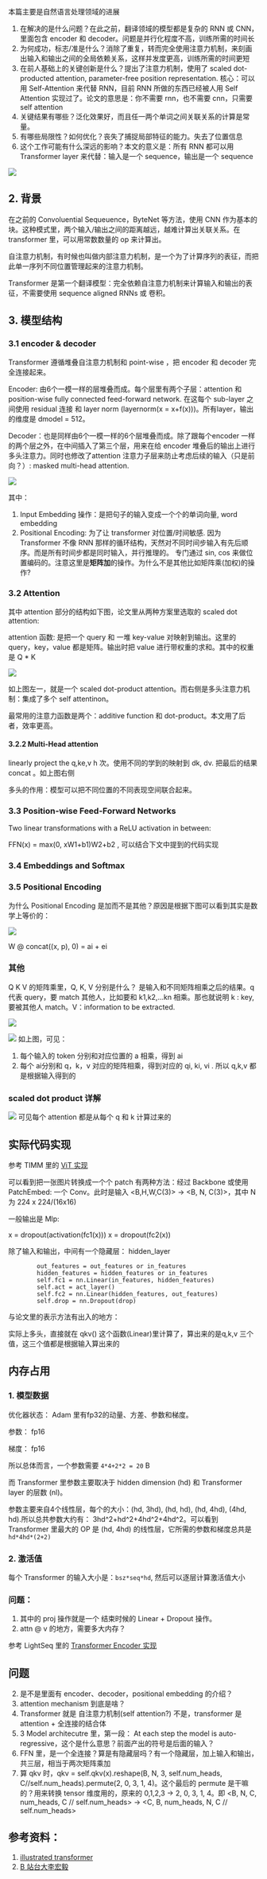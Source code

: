 本篇主要是自然语言处理领域的进展

1. 在解决的是什么问题？在此之前，翻译领域的模型都是复杂的 RNN 或 CNN，里面包含 encoder 和 decoder。问题是并行化程度不高，训练所需的时间长
2. 为何成功，标志/准是什么？消除了重复，转而完全使用注意力机制，来刻画出输入和输出之间的全局依赖关系，这样并发度更高，训练所需的时间更短
3. 在前人基础上的关键创新是什么？提出了注意力机制，使用了 scaled dot-producted attention, parameter-free position representation. 核心：可以用 Self-Attention 来代替 RNN，目前 RNN 所做的东西已经被人用 Self Attention 实现过了。论文的意思是：你不需要 rnn，也不需要 cnn，只需要 self attention
4. 关键结果有哪些？泛化效果好，而且任一两个单词之间关联关系的计算是常量。
5. 有哪些局限性？如何优化？丧失了捕捉局部特征的能力。失去了位置信息
6. 这个工作可能有什么深远的影响？本文的意义是：所有 RNN 都可以用 Transformer layer 来代替：输入是一个 sequence，输出是一个 sequence

![](./imgs/RNN-vs-Transformer.png)

## 2. 背景
在之前的 Convoluential Sequeuence，ByteNet 等方法，使用 CNN 作为基本的块。这种模式里，两个输入/输出之间的距离越远，越难计算出关联关系。在 transformer 里，可以用常数数量的 op 来计算出。

自注意力机制，有时候也叫做内部注意力机制，是一个为了计算序列的表征，而把此单一序列不同位置管理起来的注意力机制。

Transformer 是第一个翻译模型：完全依赖自注意力机制来计算输入和输出的表征，不需要使用 sequence aligned RNNs 或 卷积。

## 3. 模型结构

### 3.1 encoder & decoder

Transformer 遵循堆叠自注意力机制和 point-wise ，把 encoder 和 decoder 完全连接起来。

Encoder: 由6个一模一样的层堆叠而成。每个层里有两个子层：attention 和 position-wise fully connected feed-forward network. 在这每个 sub-layer 之间使用 residual 连接 和 layer norm (layernorm(x = x+f(x)))。所有layer，输出的维度是 dmodel = 512。

Decoder：也是同样由6个一模一样的6个层堆叠而成。除了跟每个encoder 一样的两个层之外，在中间插入了第三个层，用来在给 encoder 堆叠后的输出上进行多头注意力。同时也修改了attention 注意力子层来防止考虑后续的输入（只是前向？）: masked multi-head attention.

![](./imgs/transformer-architecture.png)

其中：

1. Input Embedding 操作：是把句子的输入变成一个个的单词向量, word embedding
2. Positional Encoding: 为了让 transformer 对位置/时间敏感. 因为 Transformer 不像 RNN 那样的循环结构，天然对不同时间步输入有先后顺序。而是所有时间步都是同时输入，并行推理的。 专门通过 sin, cos 来做位置编码的。注意这里是**矩阵加**的操作。为什么不是其他比如矩阵乘(加权)的操作?

### 3.2 Attention

其中 attention 部分的结构如下图，论文里从两种方案里选取的 scaled dot attention:

attention 函数: 是把一个 query 和 一堆 key-value 对映射到输出。这里的 query，key，value 都是矩阵。输出时把 value 进行带权重的求和。其中的权重是 Q * K

![](./imgs/scaled-dot-attention.png)

如上图左一，就是一个 scaled dot-product attention。而右侧是多头注意力机制：集成了多个 self attentinon。

最常用的注意力函数是两个：additive function 和 dot-product。本文用了后者，效率更高。

#### 3.2.2 Multi-Head attention

linearly project the q,ke,v h 次。使用不同的学到的映射到 dk, dv. 把最后的结果 concat 。如上图右侧

多头的作用：模型可以把不同位置的不同表现空间联合起来。

### 3.3 Position-wise Feed-Forward Networks
Two linear transformations with a ReLU activation in between:

FFN(x) =  max(0, xW1+b1)W2+b2 , 可以结合下文中提到的代码实现

### 3.4 Embeddings and Softmax

### 3.5 Positional Encoding
为什么 Positional Encoding 是加而不是其他？原因是根据下图可以看到其实是数学上等价的：

![](./imgs/positional-encoding-detail.png)

W @ concat((x, p), 0) = ai + ei
### 其他

Q K V 的矩阵乘里，Q, K, V 分别是什么？ 
是输入和不同矩阵相乘之后的结果。q 代表 query，要 match 其他人，比如要和 k1,k2,...kn 相乘。那也就说明 k : key, 要被其他人 match。V：information to be extracted.

![](./imgs/transformer-qkv.png)

![](./imgs/transformer-qkv-attention-detail.png)
如上图，可见：

1. 每个输入的 token 分别和对应位置的 a 相乘，得到 ai
2. 每个 ai分别和 q，k，v 对应的矩阵相乘，得到对应的 qi, ki, vi . 所以 q,k,v 都是根据输入得到的

### scaled dot product  详解
![](./imgs/scaled-dot-production-detail.png)
可见每个 attention 都是从每个 q 和 k 计算过来的

## 实际代码实现
参考 TIMM 里的 [ViT 实现]()

可以看到把一张图片转换成一个个 patch 有两种方法：经过 Backbone 或使用 PatchEmbed: 一个 Conv。此时是输入 <B,H,W,C(3)> -> <B, N, C(3)>，其中 N 为 224 x 224/(16x16) 

一般输出是 
Mlp: 

x = dropout(activation(fc1(x))) 
x = dropout(fc2(x))

除了输入和输出，中间有一个隐藏层： hidden_layer

```
        out_features = out_features or in_features
        hidden_features = hidden_features or in_features
        self.fc1 = nn.Linear(in_features, hidden_features)
        self.act = act_layer()
        self.fc2 = nn.Linear(hidden_features, out_features)
        self.drop = nn.Dropout(drop)

```
与论文里的表示方法有出入的地方：

实际上多头，直接就在 qkv() 这个函数(Linear)里计算了，算出来的是q,k,v 三个值，这三个值都是根据输入算出来的

## 内存占用
### 1. 模型数据
优化器状态： Adam 里有fp32的动量、方差、参数和梯度。

参数： fp16

梯度： fp16

所以总体而言，一个参数需要 `4*4+2*2 = 20` B

而 Transformer 里参数主要取决于 hidden dimension (hd) 和 Transformer layer 的层数 (nl)。

参数主要来自4个线性层，每个的大小：(hd, 3hd), (hd, hd), (hd, 4hd), (4hd, hd).所以总共参数大约有： 3hd^2+hd^2+4hd^2+4hd^2。可以看到 Transformer 里最大的 OP 是 (hd, 4hd) 的线性层，它所需的参数和梯度总共是 `hd*4hd*(2+2)`

### 2. 激活值

每个 Transformer 的输入大小是：`bsz*seq*hd`, 然后可以逐层计算激活值大小

### 问题：

1. 其中的 proj 操作就是一个 结束时候的 Linear + Dropout 操作。
2. attn @ v 的地方，需要多大内存？

参考 LightSeq 里的 [Transformer Encoder 实现]()

## 问题
2. 是不是里面有 encoder、decoder，positional embedding 的介绍？
3. attention mechanism 到底是啥？
4. Transformer 就是 自注意力机制(self attention?) 不是，transformer  是 attention + 全连接的结合体
5. 3 Model architecutre 里，第一段： At each step the model is auto-regressive，这个是什么意思？前面产出的符号是后面的输入？
6. FFN 里，是一个全连接？算是有隐藏层吗？有一个隐藏层，加上输入和输出，共三层，相当于两次矩阵乘加
7. 算 qkv 时，qkv = self.qkv(x).reshape(B, N, 3, self.num\_heads, C//self.num_heads).permute(2, 0, 3, 1, 4)。这个最后的 permute 是干嘛的？用来转换 tensor 维度用的，原来的 0,1,2,3 -> 2, 0, 3, 1, 4。即 <B, N, C, num\_heads, C // self.num\_heads> -> <C, B, num\_heads, N, C // self.num\_heads>

## 参考资料：
1. [illustrated transformer](http://jalammar.github.io/illustrated-transformer/)
2. [B 站台大李宏毅](http://bilibili.com/video/BV1J441137V6?from=search&seid=3530913447603589730)
